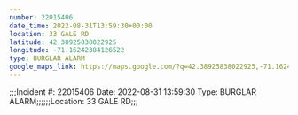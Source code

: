 ```yaml
---
number: 22015406
date_time: 2022-08-31T13:59:30+00:00
location: 33 GALE RD
latitude: 42.38925838022925
longitude: -71.16242384126522
type: BURGLAR ALARM
google_maps_link: https://maps.google.com/?q=42.38925838022925,-71.16242384126522
---
```


;;;Incident #: 22015406  Date: 2022-08-31 13:59:30   Type: BURGLAR ALARM;;;;;;Location: 33 GALE RD;;;
